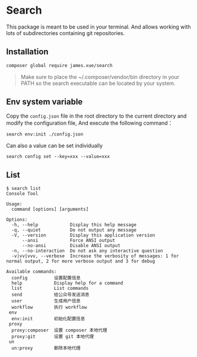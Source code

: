 # Search

This package is meant to be used in your terminal. And allows
working with lots of subdirectories containing git repositories.

## Installation

```bash
composer global require james.xue/search
```

> Make sure to place the ~/.composer/vendor/bin directory in your PATH so the search executable can be located by your system.

## Env system variable

Copy the `config.json` file in the root directory to the current directory and modify the configuration file, And execute the following command：

```bash
search env:init ./config.json
```

Can also a value can be set individually

```shell
search config set --key=xxx --value=xxx
```

## List

```shell
$ search list
Console Tool

Usage:
  command [options] [arguments]

Options:
  -h, --help            Display this help message
  -q, --quiet           Do not output any message
  -V, --version         Display this application version
      --ansi            Force ANSI output
      --no-ansi         Disable ANSI output
  -n, --no-interaction  Do not ask any interactive question
  -v|vv|vvv, --verbose  Increase the verbosity of messages: 1 for normal output, 2 for more verbose output and 3 for debug

Available commands:
  config          设置配置信息
  help            Display help for a command
  list            List commands
  send            给公众号发送消息
  user            生成用户信息
  workflow        执行 workflow
 env
  env:init        初始化配置信息
 proxy
  proxy:composer  设置 composer 本地代理
  proxy:git       设置 git 本地代理
 un
  un:proxy        删除本地代理
```
